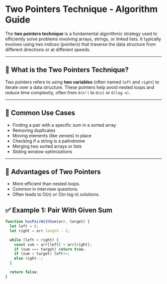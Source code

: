 # Two Pointers Technique - Algorithm Guide

The **two pointers technique** is a fundamental algorithmic strategy used to efficiently solve problems involving arrays, strings, or linked lists. It typically involves using two indices (pointers) that traverse the data structure from different directions or at different speeds.

---

## 🧠 What is the Two Pointers Technique?

Two pointers refers to using **two variables** (often named `left` and `right`) to iterate over a data structure. These pointers help avoid nested loops and reduce time complexity, often from `O(n²)` to `O(n)` or `O(log n)`.

---

## 🔁 Common Use Cases

- Finding a pair with a specific sum in a sorted array
- Removing duplicates
- Moving elements (like zeroes) in place
- Checking if a string is a palindrome
- Merging two sorted arrays or lists
- Sliding window optimizations

---
## 🔁 Advantages of Two Pointers

- More efficient than nested loops.
- Common in interview questions.
- Often leads to O(n) or O(n log n) solutions.

## ✅ Example 1: Pair With Given Sum

```js
function hasPairWithSum(arr, target) {
  let left = 0;
  let right = arr.length - 1;

  while (left < right) {
    const sum = arr[left] + arr[right];
    if (sum === target) return true;
    if (sum < target) left++;
    else right--;
  }

  return false;
}
